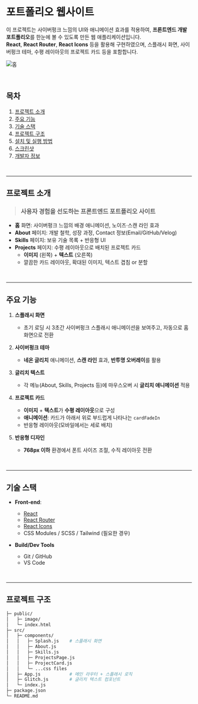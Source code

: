 # 포트폴리오 웹사이트

이 프로젝트는 사이버펑크 느낌의 UI와 애니메이션 효과를 적용하여,
**프론트엔드 개발 포트폴리오**를 한눈에 볼 수 있도록 만든 웹 애플리케이션입니다.  
**React**, **React Router**, **React Icons** 등을 활용해 구현하였으며,
스플래시 화면, 사이버펑크 테마, 수평 레이아웃의 프로젝트 카드 등을 포함합니다.

![홈](https://github.com/user-attachments/assets/79b8e07e-b584-4c02-adda-c467d5ac1d47)

<br/>

## **목차**

1. [프로젝트 소개](#프로젝트-소개)
2. [주요 기능](#주요-기능)
3. [기술 스택](#기술-스택)
4. [프로젝트 구조](#프로젝트-구조)
5. [설치 및 실행 방법](#설치-및-실행-방법)
6. [스크린샷](#스크린샷)
7. [개발자 정보](#개발자-정보)

<br/>

---

## **프로젝트 소개**

> ### 사용자 경험을 선도하는 **프론트엔드** 포트폴리오 사이트

- **홈** 화면: 사이버펑크 느낌의 배경 애니메이션, 노이즈·스캔 라인 효과
- **About** 페이지: 개발 철학, 성장 과정, Contact 정보(Email/GitHub/Velog)
- **Skills** 페이지: 보유 기술 목록 + 반응형 UI
- **Projects** 페이지: 수평 레이아웃으로 배치된 프로젝트 카드
  - **이미지** (왼쪽) + **텍스트** (오른쪽)
  - 깔끔한 카드 레이아웃, 확대된 이미지, 텍스트 겹침 or 분할

<br/>

---

## **주요 기능**

1. **스플래시 화면**

   - 초기 로딩 시 3초간 사이버펑크 스플래시 애니메이션을 보여주고, 자동으로 홈 화면으로 전환

2. **사이버펑크 테마**

   - **네온 글리치** 애니메이션, **스캔 라인** 효과, **반투명 오버레이**를 활용

3. **글리치 텍스트**

   - 각 메뉴(About, Skills, Projects 등)에 마우스오버 시 **글리치 애니메이션** 적용

4. **프로젝트 카드**

   - **이미지** + **텍스트**가 **수평 레이아웃**으로 구성
   - **애니메이션**: 카드가 아래서 위로 부드럽게 나타나는 `cardFadeIn`
   - 반응형 레이아웃(모바일에서는 세로 배치)

5. **반응형 디자인**
   - **768px 이하** 환경에서 폰트 사이즈 조절, 수직 레이아웃 전환

<br/>

---

## **기술 스택**

- **Front-end**:

  - [React](https://reactjs.org/)
  - [React Router](https://reactrouter.com/)
  - [React Icons](https://react-icons.github.io/react-icons/)
  - CSS Modules / SCSS / Tailwind (필요한 경우)



- **Build/Dev Tools**
  - Git / GitHub
  - VS Code

<br/>

---

## **프로젝트 구조**

```bash
├─ public/
│   ├─ image/
│   └─ index.html
├─ src/
│   ├─ components/
│   │   ├─ Splash.js    # 스플래시 화면
│   │   ├─ About.js
│   │   ├─ Skills.js
│   │   ├─ ProjectsPage.js
│   │   ├─ ProjectCard.js
│   │   └─ ...css files
│   ├─ App.js           # 메인 라우터 + 스플래시 로직
│   ├─ Glitch.js        # 글리치 텍스트 컴포넌트
│   └─ index.js
├─ package.json
└─ README.md
```
